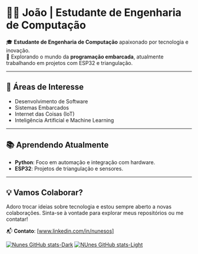 # 👨‍💻 João | Estudante de Engenharia de Computação

🎓 **Estudante de Engenharia de Computação** apaixonado por tecnologia e inovação.    
🚀 Explorando o mundo da **programação embarcada**, atualmente trabalhando em projetos com ESP32 e triangulação.

---

## 🌟 Áreas de Interesse
- Desenvolvimento de Software
- Sistemas Embarcados
- Internet das Coisas (IoT)
- Inteligência Artificial e Machine Learning

---

## 📚 Aprendendo Atualmente
- **Python**: Foco em automação e integração com hardware.  
- **ESP32**: Projetos de triangulação e sensores.  

---

## 💡 Vamos Colaborar?
Adoro trocar ideias sobre tecnologia e estou sempre aberto a novas colaborações. Sinta-se à vontade para explorar meus repositórios ou me contatar!

📬 **Contato**: [www.linkedin.com/in/nunesos]  


[![Nunes GitHub stats-Dark](https://github-readme-stats.vercel.app/api?username=codebynunes&show_icons=true&theme=dark#gh-dark-mode-only)](https://github.com/anuraghazra/github-readme-stats#gh-dark-mode-only)
[![NUnes GitHub stats-Light](https://github-readme-stats.vercel.app/api?username=codebynunes&show_icons=true&theme=default#gh-light-mode-only)](https://github.com/anuraghazra/github-readme-stats#gh-light-mode-only)
